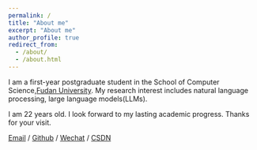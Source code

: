 ```yaml
---
permalink: /
title: "About me"
excerpt: "About me"
author_profile: true
redirect_from: 
  - /about/
  - /about.html
---
```


I am a first-year postgraduate student in the School of Computer Science,[Fudan University](https://www.fudan.edu.cn/). My research interest includes natural language processing, large language models(LLMs).

I am 22 years old. I look forward to my lasting academic progress. Thanks for your visit.

[Email](24210240261@m.fudan.edu.cn) / [Github](https://github.com/TianJ9) / [Wechat](../images/wechat.jpg) / [CSDN](https://blog.csdn.net/m0_58173553?spm=1000.2115.3001.5343)

